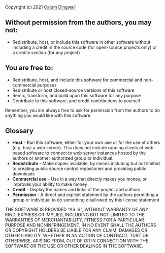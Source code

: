 Copyright (c) 2021 [Calum Dingwall](https://github.com/caburum)

## Without permission from the authors, you may not:

- Redistribute, host, or include this software in other software without including a credit in the source code (for open-source projects only) or a credits section (for any project)

## You are free to:

- Redistribute, host, and include this software for commercial and non-commercial purposes
- Redistribute or host closed-source versions of this software
- Remix, transform, and build upon this software for any purpose
- Contribute to this software, and credit contributions to yourself

Remember, you are always free to ask for permission from the authors to do anything you would like with this software.

## Glossary

- **Host** - Run this software, either for your own use or for the use of others (e.g. host a web server). This does not include running clients of web-based software to connect to web server instances hosted by the authors or another authorized group or individual.
- **Redistribute** - Make copies available, by means including but not limited to creating public source control repositories and providing public downloads
- **Commercial use** - Use in a way that directly makes you money, or improves your ability to make money
- **Credit** - Display the names and links of the project and authors
- **Permission** - A direct and explicit statement by the authors permitting a group or individual to do something disallowed by this license statement

THE SOFTWARE IS PROVIDED "AS IS", WITHOUT WARRANTY OF ANY KIND, EXPRESS OR IMPLIED, INCLUDING BUT NOT LIMITED TO THE WARRANTIES OF MERCHANTABILITY, FITNESS FOR A PARTICULAR PURPOSE AND NONINFRINGEMENT. IN NO EVENT SHALL THE AUTHORS OR COPYRIGHT HOLDERS BE LIABLE FOR ANY CLAIM, DAMAGES OR OTHER LIABILITY, WHETHER IN AN ACTION OF CONTRACT, TORT OR OTHERWISE, ARISING FROM, OUT OF OR IN CONNECTION WITH THE SOFTWARE OR THE USE OR OTHER DEALINGS IN THE SOFTWARE.
